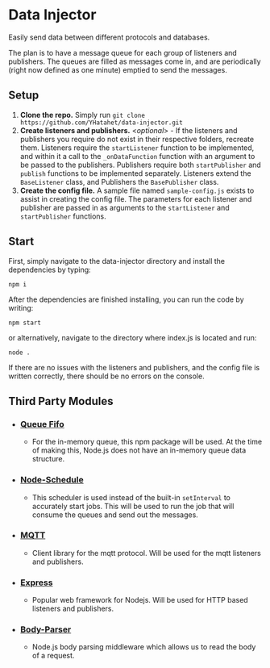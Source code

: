 # Data Injector
Easily send data between different protocols and databases.

The plan is to have a message queue for each group of listeners and publishers. The queues are filled as messages come in, and are periodically (right now defined as one minute) emptied to send the messages. 


## Setup

1. **Clone the repo.** Simply run `git clone https://github.com/YHatahet/data-injector.git`
2. **Create listeners and publishers.** <_optional_> -  If the listeners and publishers you require do not exist in their respective folders, recreate them. Listeners require the `startListener` function to be implemented, and within it a call to the `_onDataFunction` function with an argument to be passed to the publishers. Publishers require both `startPublisher` and `publish` functions to be implemented separately. Listeners extend the `BaseListener` class, and Publishers the `BasePublisher` class.
3. **Create the config file.** A sample file named `sample-config.js` exists to assist in creating the config file. The parameters for each listener and publisher are passed in as arguments to the `startListener` and `startPublisher` functions.


## Start

First, simply navigate to the data-injector directory and install the dependencies by typing:
```
npm i
``` 
After the dependencies are finished installing, you can run the code by writing: 
```
npm start
``` 
or alternatively, navigate to the directory where index.js is located and run:
```
node .
```
If there are no issues with the listeners and publishers, and the config file is written correctly, there should be no errors on the console.



## Third Party Modules
* ### <u>[Queue Fifo](https://www.npmjs.com/package/queue-fifo)</u>
   *  For the in-memory queue, this npm package will be used. At the time of making this, Node.js does not have an in-memory queue data structure.

* ### <u>[Node-Schedule](https://www.npmjs.com/package/node-schedule)</u>
  * This scheduler is used instead of the built-in `setInterval` to accurately start jobs. This will be used to run the job that will consume the queues and send out the messages.

* ### <u>[MQTT](https://www.npmjs.com/package/mqtt)</u>
  * Client library for the mqtt protocol. Will be used for the mqtt listeners and publishers.

* ### <u>[Express](https://www.npmjs.com/package/express)</u>
  *  Popular web framework for Nodejs. Will be used for HTTP based listeners and publishers.

* ### <u>[Body-Parser](https://www.npmjs.com/package/body-parser)</u>
  * Node.js body parsing middleware which allows us to read the body of a request.

